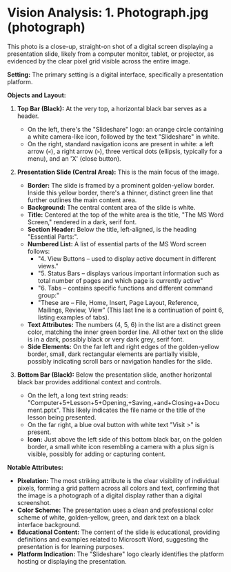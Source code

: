 # Vision Analysis: 1. Photograph.jpg (photograph)

This photo is a close-up, straight-on shot of a digital screen displaying a presentation slide, likely from a computer monitor, tablet, or projector, as evidenced by the clear pixel grid visible across the entire image.

**Setting:** The primary setting is a digital interface, specifically a presentation platform.

**Objects and Layout:**

1.  **Top Bar (Black):** At the very top, a horizontal black bar serves as a header.
    *   On the left, there's the "Slideshare" logo: an orange circle containing a white camera-like icon, followed by the text "Slideshare" in white.
    *   On the right, standard navigation icons are present in white: a left arrow (`<`), a right arrow (`>`), three vertical dots (ellipsis, typically for a menu), and an 'X' (close button).

2.  **Presentation Slide (Central Area):** This is the main focus of the image.
    *   **Border:** The slide is framed by a prominent golden-yellow border. Inside this yellow border, there's a thinner, distinct green line that further outlines the main content area.
    *   **Background:** The central content area of the slide is white.
    *   **Title:** Centered at the top of the white area is the title, "The MS Word Screen," rendered in a dark, serif font.
    *   **Section Header:** Below the title, left-aligned, is the heading "Essential Parts:".
    *   **Numbered List:** A list of essential parts of the MS Word screen follows:
        *   "4. View Buttons – used to display active document in different views."
        *   "5. Status Bars – displays various important information such as total number of pages and which page is currently active"
        *   "6. Tabs – contains specific functions and different command group:"
        *   "These are – File, Home, Insert, Page Layout, Reference, Mailings, Review, View" (This last line is a continuation of point 6, listing examples of tabs).
    *   **Text Attributes:** The numbers (4, 5, 6) in the list are a distinct green color, matching the inner green border line. All other text on the slide is in a dark, possibly black or very dark grey, serif font.
    *   **Side Elements:** On the far left and right edges of the golden-yellow border, small, dark rectangular elements are partially visible, possibly indicating scroll bars or navigation handles for the slide.

3.  **Bottom Bar (Black):** Below the presentation slide, another horizontal black bar provides additional context and controls.
    *   On the left, a long text string reads: "Computer+5+Lesson+5+Opening,+Saving,+and+Closing+a+Document.pptx". This likely indicates the file name or the title of the lesson being presented.
    *   On the far right, a blue oval button with white text "Visit >" is present.
    *   **Icon:** Just above the left side of this bottom black bar, on the golden border, a small white icon resembling a camera with a plus sign is visible, possibly for adding or capturing content.

**Notable Attributes:**

*   **Pixelation:** The most striking attribute is the clear visibility of individual pixels, forming a grid pattern across all colors and text, confirming that the image is a photograph of a digital display rather than a digital screenshot.
*   **Color Scheme:** The presentation uses a clean and professional color scheme of white, golden-yellow, green, and dark text on a black interface background.
*   **Educational Content:** The content of the slide is educational, providing definitions and examples related to Microsoft Word, suggesting the presentation is for learning purposes.
*   **Platform Indication:** The "Slideshare" logo clearly identifies the platform hosting or displaying the presentation.

